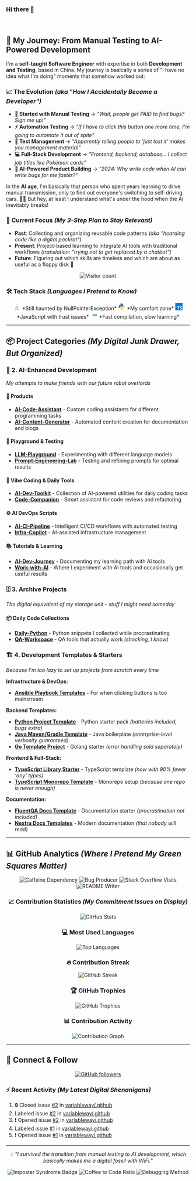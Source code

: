 ### Hi there 👋

<!-- <p align="center">
    <a href="https://github.com/qdriven">
    <img width="80%" src="./assets/me-notion-png.png">
</p> -->

<br />

## 🚀 My Journey: From Manual Testing to AI-Powered Development

I'm a **self-taught Software Engineer** with expertise in both **Development and Testing**, based in China. My journey is basically a series of "I have no idea what I'm doing" moments that somehow worked out:

### 📈 **The Evolution** *(aka "How I Accidentally Became a Developer")*
- **🧪 Started with Manual Testing** → *"Wait, people get PAID to find bugs? Sign me up!"*
- **⚡ Automation Testing** → *"If I have to click this button one more time, I'm going to automate it out of spite"*
- **👥 Test Management** → *"Apparently telling people to 'just test it' makes you management material"*
- **💻 Full-Stack Development** → *"Frontend, backend, database... I collect job titles like Pokémon cards"*
- **🤖 AI-Powered Product Building** → *"2024: Why write code when AI can write bugs for me faster?"*

In the **AI age**, I'm basically that person who spent years learning to drive manual transmission, only to find out everyone's switching to self-driving cars. 🤷‍♂️ But hey, at least I understand what's under the hood when the AI inevitably breaks!

### 🎯 **Current Focus** *(My 3-Step Plan to Stay Relevant)*
- **Past**: Collecting and organizing reusable code patterns *(aka "hoarding code like a digital packrat")*
- **Present**: Project-based learning to integrate AI tools with traditional workflows *(translation: "trying not to get replaced by a chatbot")*
- **Future**: Figuring out which skills are timeless and which are about as useful as a floppy disk 💾

<p align="center">
  <img src="https://profile-counter.glitch.me/qdriven/count.svg" alt="Visitor count" />
</p>

### 🛠️ **Tech Stack** *(Languages I Pretend to Know)*
<p align="center">
<code><img height="20" src="https://raw.githubusercontent.com/github/explore/5b3600551e122a3277c2c5368af2ad5725ffa9a1/topics/java/java.png"></code> *Still haunted by NullPointerException*
<code><img height="20" src="https://raw.githubusercontent.com/github/explore/80688e429a7d4ef2fca1e82350fe8e3517d3494d/topics/python/python.png"></code> *My comfort zone*
<code><img height="20" src="https://raw.githubusercontent.com/github/explore/80688e429a7d4ef2fca1e82350fe8e3517d3494d/topics/typescript/typescript.png"></code> *JavaScript with trust issues*
<code><img height="20" src="https://raw.githubusercontent.com/github/explore/80688e429a7d4ef2fca1e82350fe8e3517d3494d/topics/go/go.png"></code> *Fast compilation, slow learning*
</p>

---

## 📦 **Project Categories** *(My Digital Junk Drawer, But Organized)*

### 🤖 **2. AI-Enhanced Development**
*My attempts to make friends with our future robot overlords*

#### 🚀 **Products**
- **[AI-Code-Assistant](https://github.com/qdriven/ai-code-assistant)** - Custom coding assistants for different programming tasks
- **[AI-Content-Generator](https://github.com/qdriven/ai-content-gen)** - Automated content creation for documentation and blogs

#### 🧪 **Playground & Testing**
- **[LLM-Playground](https://github.com/qdriven/llm-playground)** - Experimenting with different language models
- **[Prompt-Engineering-Lab](https://github.com/qdriven/prompt-lab)** - Testing and refining prompts for optimal results

#### 🔧 **Vibe Coding & Daily Tools**
- **[AI-Dev-Toolkit](https://github.com/qdriven/ai-dev-toolkit)** - Collection of AI-powered utilities for daily coding tasks
- **[Code-Companion](https://github.com/qdriven/code-companion)** - Smart assistant for code reviews and refactoring

#### ⚙️ **AI DevOps Scripts**
- **[AI-CI-Pipeline](https://github.com/qdriven/ai-ci-pipeline)** - Intelligent CI/CD workflows with automated testing
- **[Infra-Copilot](https://github.com/qdriven/infra-copilot)** - AI-assisted infrastructure management

#### 📚 **Tutorials & Learning**
- **[AI-Dev-Journey](https://github.com/qdriven/ai-dev-journey)** - Documenting my learning path with AI tools
- **[Work-with-AI](https://github.com/qdriven/work-with-ai)** - Where I experiment with AI tools and occasionally get useful results

### 🗄️ **3. Archive Projects**
*The digital equivalent of my storage unit - stuff I might need someday*

#### 📦 **Daily Code Collections**
- **[Daily-Python](https://github.com/fluent-qa/Daily-python)** - Python snippets I collected while procrastinating
- **[QA-Workspace](https://github.com/fluent-qa/fluentqa-workspace)** - QA tools that actually work *(shocking, I know)*

### 🏗️ **4. Development Templates & Starters**
*Because I'm too lazy to set up projects from scratch every time*

**Infrastructure & DevOps:**
- **[Ansible Playbook Templates](https://github.com/qdriven/ansible-playbook-templates)** - For when clicking buttons is too mainstream

**Backend Templates:**
- **[Python Project Template](https://github.com/fluent-qa/fluentqa-pytpl)** - Python starter pack *(batteries included, bugs extra)*
- **[Java Maven/Gradle Template](https://github.com/fluent-qa/fluent-java-tpl)** - Java boilerplate *(enterprise-level verbosity guaranteed)*
- **[Go Template Project](https://github.com/fluent-qa/fluentqa-gotpl)** - Golang starter *(error handling sold separately)*

**Frontend & Full-Stack:**
- **[TypeScript Library Starter](https://github.com/fluent-qa/ts-lib-starter)** - TypeScript template *(now with 90% fewer 'any' types)*
- **[TypeScript Monorepo Template](https://github.com/qdriven/mono-ts-starter)** - Monorepo setup *(because one repo is never enough)*

**Documentation:**
- **[FluentQA Docs Template](https://github.com/qdriven/fluentqa-md-docs-template)** - Documentation starter *(procrastination not included)*
- **[Nextra Docs Templates](https://github.com/qdriven/docs-templates)** - Modern documentation *(that nobody will read)*

---

## 📊 **GitHub Analytics** *(Where I Pretend My Green Squares Matter)*

<div align="center">

![Caffeine Dependency](https://img.shields.io/badge/Caffeine%20Dependency-Critical-red?style=flat-square&logo=coffee)
![Bug Producer](https://img.shields.io/badge/Bug%20Producer-Expert%20Level-orange?style=flat-square&logo=bug)
![Stack Overflow Visits](https://img.shields.io/badge/Stack%20Overflow%20Visits-Daily-blue?style=flat-square&logo=stackoverflow)
![README Writer](https://img.shields.io/badge/README%20Writer-Procrastinating-yellow?style=flat-square&logo=markdown)

### 📈 **Contribution Statistics** *(My Commitment Issues on Display)*
<img src="https://github-readme-stats.vercel.app/api?username=qdriven&show_icons=true&hide_border=true&count_private=true&theme=radical&include_all_commits=true&hide_rank=false" alt="GitHub Stats" />

### 💻 **Most Used Languages**
<img src="https://github-readme-stats.vercel.app/api/top-langs/?username=qdriven&layout=compact&theme=radical&hide_border=true&langs_count=8" alt="Top Languages" />

### 🔥 **Contribution Streak**
<img src="https://github-readme-streak-stats.herokuapp.com/?user=qdriven&theme=radical&hide_border=true" alt="GitHub Streak" />

### 🏆 **GitHub Trophies**
<img src="https://github-profile-trophy.vercel.app/?username=qdriven&theme=radical&no-frame=true&row=1&column=7" alt="GitHub Trophies" />

### 📊 **Contribution Activity**
<img src="https://github-readme-activity-graph.vercel.app/graph?username=qdriven&theme=redical&hide_border=true" alt="Contribution Graph" />

</div>

---

## 🌟 **Connect & Follow**

<p align="center">
<a href="https://github.com/qdriven?tab=followers">
  <img src="https://img.shields.io/github/followers/qdriven?label=Follow&style=social" alt="GitHub followers" />
</a>
</p>

### ⚡ **Recent Activity** *(My Latest Digital Shenanigans)*

<!--START_SECTION:activity-->
1. 🔒 Closed issue [#2](https://github.com/variableway/.github/issues/2) in [variableway/.github](https://github.com/variableway/.github)
2.  Labeled issue [#2](https://github.com/variableway/.github/issues/2) in [variableway/.github](https://github.com/variableway/.github)
3. ❗ Opened issue [#2](https://github.com/variableway/.github/issues/2) in [variableway/.github](https://github.com/variableway/.github)
4.  Labeled issue [#1](https://github.com/variableway/.github/issues/1) in [variableway/.github](https://github.com/variableway/.github)
5. ❗ Opened issue [#1](https://github.com/variableway/.github/issues/1) in [variableway/.github](https://github.com/variableway/.github)
<!--END_SECTION:activity-->

---

<p align="center">
  <i>💡 "I survived the transition from manual testing to AI development, which basically makes me a digital fossil with WiFi."</i>
</p>

<p align="center">
  <img src="https://img.shields.io/badge/Imposter%20Syndrome-Active-green?style=flat-square&logo=github&logoColor=white" alt="Imposter Syndrome Badge"/>
  <img src="https://img.shields.io/badge/Coffee%20to%20Code%20Ratio-3:1-brown?style=flat-square&logo=coffeescript&logoColor=white" alt="Coffee to Code Ratio"/>
  <img src="https://img.shields.io/badge/Debugging%20Method-Console.log-purple?style=flat-square&logo=javascript&logoColor=white" alt="Debugging Method"/>
</p>

<!--
**qdriven/qdriven** is a ✨ _special_ ✨ repository because its `README.md` (this file) appears on your GitHub profile.
!-->
